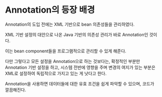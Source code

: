 # Annotation의 등장 배경

Annotation의 도입 전에는 XML 기반으로 bean 의존성들을 관리하였다.

XML 기반 설정의 대안으로 나온 Java 기반의 의존성 관리가 바로 Annotation인 것이다.

이는 bean component들을 프로그램적으로 관리할 수 있게 해준다.

다만 그렇다고 모든 설정을 Annotation으로 하는 것보다는, 확정적인 부분만 Annotation 기반 설정을 하고, 시스템 전반에 영향을 주며 변경의 여지가 있는 부분은 XML로 설정하여 독립적으로 가지고 있는 게 낫다고 한다.

Annotation을 사용하면 데이터들에 대한 유효 조건을 쉽게 파악할 수 있으며, 코드가 깔끔해진다.